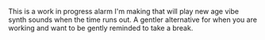 This is a work in progress alarm I'm making that will play new age vibe synth sounds when the time runs out. A gentler alternative for when you are working and want to be gently reminded to take a break.